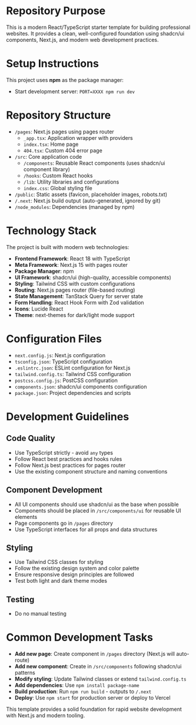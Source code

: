 # Repository Purpose

This is a modern React/TypeScript starter template for building professional websites. It provides a clean, well-configured foundation using shadcn/ui components, Next.js, and modern web development practices.

# Setup Instructions

This project uses **npm** as the package manager:

- Start development server: `PORT=XXXX npm run dev`

# Repository Structure

- `/pages`: Next.js pages using pages router
  - `_app.tsx`: Application wrapper with providers
  - `index.tsx`: Home page
  - `404.tsx`: Custom 404 error page
- `/src`: Core application code
  - `/components`: Reusable React components (uses shadcn/ui component library)
  - `/hooks`: Custom React hooks
  - `/lib`: Utility libraries and configurations
  - `index.css`: Global styling file
- `/public`: Static assets (favicon, placeholder images, robots.txt)
- `/.next`: Next.js build output (auto-generated, ignored by git)
- `/node_modules`: Dependencies (managed by npm)

# Technology Stack

The project is built with modern web technologies:

- **Frontend Framework**: React 18 with TypeScript
- **Meta Framework**: Next.js 15 with pages router
- **Package Manager**: npm
- **UI Framework**: shadcn/ui (high-quality, accessible components)
- **Styling**: Tailwind CSS with custom configurations
- **Routing**: Next.js pages router (file-based routing)
- **State Management**: TanStack Query for server state
- **Form Handling**: React Hook Form with Zod validation
- **Icons**: Lucide React
- **Theme**: next-themes for dark/light mode support

# Configuration Files

- `next.config.js`: Next.js configuration
- `tsconfig.json`: TypeScript configuration
- `.eslintrc.json`: ESLint configuration for Next.js
- `tailwind.config.ts`: Tailwind CSS configuration
- `postcss.config.js`: PostCSS configuration
- `components.json`: shadcn/ui components configuration
- `package.json`: Project dependencies and scripts

# Development Guidelines

## Code Quality

- Use TypeScript strictly - avoid `any` types
- Follow React best practices and hooks rules
- Follow Next.js best practices for pages router
- Use the existing component structure and naming conventions

## Component Development

- All UI components should use shadcn/ui as the base when possible
- Components should be placed in `/src/components/ui` for reusable UI elements
- Page components go in `/pages` directory
- Use TypeScript interfaces for all props and data structures

## Styling

- Use Tailwind CSS classes for styling
- Follow the existing design system and color palette
- Ensure responsive design principles are followed
- Test both light and dark theme modes

## Testing

- Do no manual testing

# Common Development Tasks

- **Add new page**: Create component in `/pages` directory (Next.js will auto-route)
- **Add new component**: Create in `/src/components` following shadcn/ui patterns
- **Modify styling**: Update Tailwind classes or extend `tailwind.config.ts`
- **Add dependencies**: Use `npm install package-name`
- **Build production**: Run `npm run build` - outputs to `/.next`
- **Deploy**: Use `npm start` for production server or deploy to Vercel

This template provides a solid foundation for rapid website development with Next.js and modern tooling.
